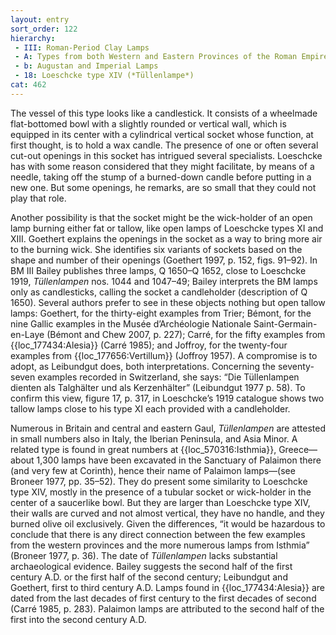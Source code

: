 ```yaml
---
layout: entry
sort_order: 122
hierarchy:
 - III: Roman-Period Clay Lamps
 - A: Types from both Western and Eastern Provinces of the Roman Empire
 - b: Augustan and Imperial Lamps
 - 18: Loeschcke type XIV (*Tüllenlampe*)
cat: 462
---
```


The vessel of this type looks like a candlestick. It consists of a wheelmade flat-bottomed bowl with a slightly rounded or vertical wall, which is equipped in its center with a cylindrical vertical socket whose function, at first thought, is to hold a wax candle. The presence of one or often several cut-out openings in this socket has intrigued several specialists. Loeschcke has with some reason considered that they might facilitate, by means of a needle, taking off the stump of a burned-down candle before putting in a new one. But some openings, he remarks, are so small that they could not play that role.

Another possibility is that the socket might be the wick-holder of an open lamp burning either fat or tallow, like open lamps of Loeschcke types XI and XIII. Goethert explains the openings in the socket as a way to bring more air to the burning wick. She identifies six variants of sockets based on the shape and number of their openings (Goethert 1997, p. 152, figs. 91–92). In BM III Bailey publishes three lamps, Q 1650–Q 1652, close to Loeschcke 1919, *Tüllenlampen* nos. 1044 and 1047–49; Bailey interprets the BM lamps only as candlesticks, calling the socket a candleholder (description of Q 1650). Several authors prefer to see in these objects nothing but open tallow lamps: Goethert, for the thirty-eight examples from Trier; Bémont, for the nine Gallic examples in the Musée d’Archéologie Nationale Saint-Germain-en-Laye (Bémont and Chew 2007, p. 227); Carré, for the fifty examples from {{loc_177434:Alesia}} (Carré 1985); and Joffroy, for the twenty-four examples from {{loc_177656:Vertillum}} (Joffroy 1957). A compromise is to adopt, as Leibundgut does, both interpretations. Concerning the seventy-seven examples recorded in Switzerland, she says: “Die Tüllenlampen dienten als Talghälter und als Kerzenhälter” (Leibundgut 1977 p. 58). To confirm this view, figure 17, p. 317, in Loeschcke’s 1919 catalogue shows two tallow lamps close to his type XI each provided with a candleholder.

Numerous in Britain and central and eastern Gaul, *Tüllenlampen* are attested in small numbers also in Italy, the Iberian Peninsula, and Asia Minor. A related type is found in great numbers at {{loc_570316:Isthmia}}, Greece—about 1,300 lamps have been excavated in the Sanctuary of Palaimon there (and very few at Corinth), hence their name of Palaimon lamps—(see Broneer 1977, pp. 35–52). They do present some similarity to Loeschcke type XIV, mostly in the presence of a tubular socket or wick-holder in the center of a saucerlike bowl. But they are larger than Loeschcke type XIV, their walls are curved and not almost vertical, they have no handle, and they burned olive oil exclusively. Given the differences, “it would be hazardous to conclude that there is any direct connection between the few examples from the western provinces and the more numerous lamps from Isthmia” (Broneer 1977, p. 36). The date of *Tüllenlampen* lacks substantial archaeological evidence. Bailey suggests the second half of the first century A.D. or the first half of the second century; Leibundgut and Goethert, first to third century A.D. Lamps found in {{loc_177434:Alesia}} are dated from the last decades of first century to the first decades of second (Carré 1985, p. 283). Palaimon lamps are attributed to the second half of the first into the second century A.D.
